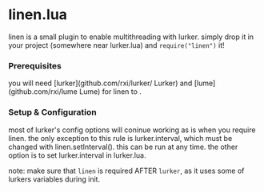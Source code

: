 # linen.lua


linen is a small plugin to enable multithreading with lurker. simply drop it in your project (somewhere near lurker.lua) and `require("linen")` it!


### Prerequisites
you will need [lurker](github.com/rxi/lurker/ Lurker) and [lume](github.com/rxi/lume Lume) for linen to .



### Setup & Configuration
most of lurker's config options will coninue working as is when you require linen. the only exception to this rule is lurker.interval, which must be changed with linen.setInterval(). this can be run at any time. the other option is to set lurker.interval in lurker.lua.


note: make sure that `linen` is required AFTER `lurker`, as it uses some of lurkers variables during init.
